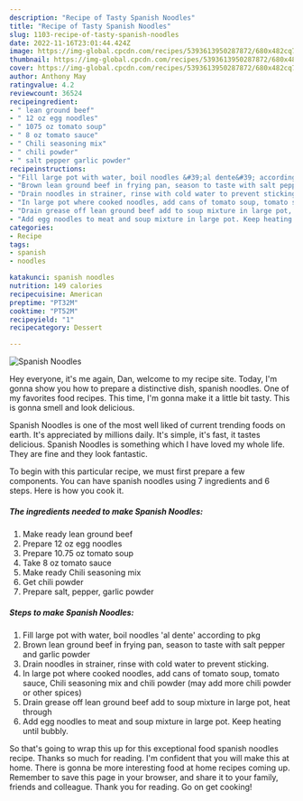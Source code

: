 ```yaml
---
description: "Recipe of Tasty Spanish Noodles"
title: "Recipe of Tasty Spanish Noodles"
slug: 1103-recipe-of-tasty-spanish-noodles
date: 2022-11-16T23:01:44.424Z
image: https://img-global.cpcdn.com/recipes/5393613950287872/680x482cq70/spanish-noodles-recipe-main-photo.jpg
thumbnail: https://img-global.cpcdn.com/recipes/5393613950287872/680x482cq70/spanish-noodles-recipe-main-photo.jpg
cover: https://img-global.cpcdn.com/recipes/5393613950287872/680x482cq70/spanish-noodles-recipe-main-photo.jpg
author: Anthony May
ratingvalue: 4.2
reviewcount: 36524
recipeingredient:
- " lean ground beef"
- " 12 oz egg noodles"
- " 1075 oz tomato soup"
- " 8 oz tomato sauce"
- " Chili seasoning mix"
- " chili powder"
- " salt pepper garlic powder"
recipeinstructions:
- "Fill large pot with water, boil noodles &#39;al dente&#39; according to pkg"
- "Brown lean ground beef in frying pan, season to taste with salt pepper and garlic powder"
- "Drain noodles in strainer, rinse with cold water to prevent sticking."
- "In large pot where cooked noodles, add cans of tomato soup, tomato sauce, Chili seasoning mix and chili powder (may add more chili powder or other spices)"
- "Drain grease off lean ground beef add to soup mixture in large pot, heat through"
- "Add egg noodles to meat and soup mixture in large pot. Keep heating until bubbly."
categories:
- Recipe
tags:
- spanish
- noodles

katakunci: spanish noodles 
nutrition: 149 calories
recipecuisine: American
preptime: "PT32M"
cooktime: "PT52M"
recipeyield: "1"
recipecategory: Dessert

---
```



![Spanish Noodles](https://img-global.cpcdn.com/recipes/5393613950287872/680x482cq70/spanish-noodles-recipe-main-photo.jpg)

Hey everyone, it's me again, Dan, welcome to my recipe site. Today, I'm gonna show you how to prepare a distinctive dish, spanish noodles. One of my favorites food recipes. This time, I'm gonna make it a little bit tasty. This is gonna smell and look delicious.

Spanish Noodles is one of the most well liked of current trending foods on earth. It's appreciated by millions daily. It's simple, it's fast, it tastes delicious. Spanish Noodles is something which I have loved my whole life. They are fine and they look fantastic.




To begin with this particular recipe, we must first prepare a few components. You can have spanish noodles using 7 ingredients and 6 steps. Here is how you cook it.

<!--inarticleads1-->

##### The ingredients needed to make Spanish Noodles:

1. Make ready  lean ground beef
1. Prepare  12 oz egg noodles
1. Prepare  10.75 oz tomato soup
1. Take  8 oz tomato sauce
1. Make ready  Chili seasoning mix
1. Get  chili powder
1. Prepare  salt, pepper, garlic powder




<!--inarticleads2-->

##### Steps to make Spanish Noodles:

1. Fill large pot with water, boil noodles &#39;al dente&#39; according to pkg
1. Brown lean ground beef in frying pan, season to taste with salt pepper and garlic powder
1. Drain noodles in strainer, rinse with cold water to prevent sticking.
1. In large pot where cooked noodles, add cans of tomato soup, tomato sauce, Chili seasoning mix and chili powder (may add more chili powder or other spices)
1. Drain grease off lean ground beef add to soup mixture in large pot, heat through
1. Add egg noodles to meat and soup mixture in large pot. Keep heating until bubbly.




So that's going to wrap this up for this exceptional food spanish noodles recipe. Thanks so much for reading. I'm confident that you will make this at home. There is gonna be more interesting food at home recipes coming up. Remember to save this page in your browser, and share it to your family, friends and colleague. Thank you for reading. Go on get cooking!
